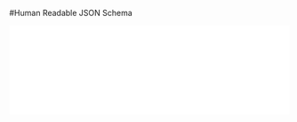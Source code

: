 #Human Readable JSON Schema

<div style="background-color: white;padding: 1%;">
  <iframe width=100% onload="this.style.height=(this.contentWindow.document.body.scrollHeight+20)+'px';" frameBorder="0" src="../schema/schema.html"></iframe>
</div>